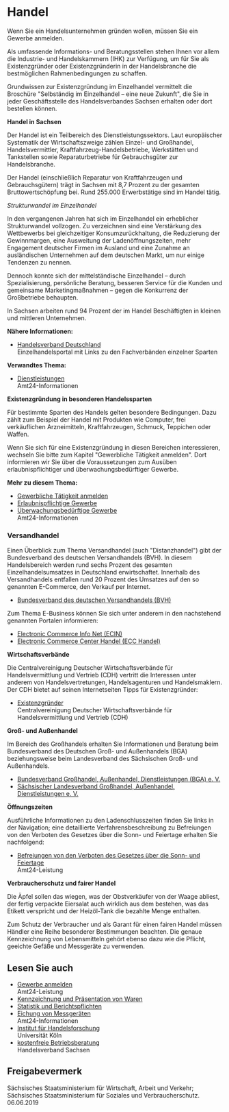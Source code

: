 # Handel

Wenn Sie ein Handelsunternehmen gründen wollen, müssen Sie ein Gewerbe anmelden.

Als umfassende Informations- und Beratungsstellen stehen Ihnen vor allem die Industrie- und Handelskammern (IHK) zur Verfügung, um für Sie als Existenzgründer oder Existenzgründerin in der Handelsbranche die bestmöglichen Rahmenbedingungen zu schaffen.

Grundwissen zur Existenzgründung im Einzelhandel vermittelt die Broschüre "Selbständig im Einzelhandel – eine neue Zukunft", die Sie in jeder Geschäftsstelle des Handelsverbandes Sachsen erhalten oder dort bestellen können.

**Handel in Sachsen**

Der Handel ist ein Teilbereich des Dienstleistungssektors. Laut europäischer Systematik der Wirtschaftszweige zählen Einzel- und Großhandel, Handelsvermittler, Kraftfahrzeug-Handelsbetriebe, Werkstätten und Tankstellen sowie Reparaturbetriebe für Gebrauchsgüter zur Handelsbranche.

Der Handel (einschließlich Reparatur von Kraftfahrzeugen und Gebrauchsgütern) trägt in Sachsen mit 8,7 Prozent zu der gesamten Bruttowertschöpfung bei. Rund 255.000 Erwerbstätige sind im Handel tätig.

*Strukturwandel im Einzelhandel*

In den vergangenen Jahren hat sich im Einzelhandel ein erheblicher Strukturwandel vollzogen. Zu verzeichnen sind eine Verstärkung des Wettbewerbs bei gleichzeitiger Konsumzurückhaltung, die Reduzierung der Gewinnmargen, eine Ausweitung der Ladenöffnungszeiten, mehr Engagement deutscher Firmen im Ausland und eine Zunahme an ausländischen Unternehmen auf dem deutschen Markt, um nur einige Tendenzen zu nennen.

Dennoch konnte sich der mittelständische Einzelhandel – durch Spezialisierung, persönliche Beratung, besseren Service für die Kunden und gemeinsame Marketingmaßnahmen – gegen die Konkurrenz der Großbetriebe behaupten.

In Sachsen arbeiten rund 94 Prozent der im Handel Beschäftigten in kleinen und mittleren Unternehmen.

**Nähere Informationen:**

* [Handelsverband Deutschland](http://www.einzelhandel.de "Portal des Hauptverbandes des Deutschen Einzelhandels (HDE)")  
   Einzelhandelsportal mit Links zu den Fachverbänden einzelner Sparten

**Verwandtes Thema:**

* [Dienstleistungen](https://amt24dev.sachsen.de/zufi/lebenslagen/5000935)  
   Amt24-Informationen

**Existenzgründung in besonderen Handelssparten**

Für bestimmte Sparten des Handels gelten besondere Bedingungen. Dazu zählt zum Beispiel der Handel mit Produkten wie Computer, frei verkäuflichen Arzneimitteln, Kraftfahrzeugen, Schmuck, Teppichen oder Waffen.

Wenn Sie sich für eine Existenzgründung in diesen Bereichen interessieren, wechseln Sie bitte zum Kapitel "Gewerbliche Tätigkeit anmelden". Dort informieren wir Sie über die Voraussetzungen zum Ausüben erlaubnispflichtiger und überwachungsbedürftiger Gewerbe.

**Mehr zu diesem Thema:**

* [Gewerbliche Tätigkeit anmelden](https://amt24dev.sachsen.de/zufi/lebenslagen/5000952)
* [Erlaubnispflichtige Gewerbe](https://amt24dev.sachsen.de/zufi/lebenslagen/5000059)
* [Überwachungsbedürftige Gewerbe](https://amt24dev.sachsen.de/zufi/lebenslagen/5000136)  
   Amt24-Informationen

### Versandhandel

Einen Überblick zum Thema Versandhandel (auch "Distanzhandel") gibt der Bundesverband des deutschen Versandhandels (BVH). In diesem Handelsbereich werden rund sechs Prozent des gesamten Einzelhandelsumsatzes in Deutschland erwirtschaftet. Innerhalb des Versandhandels entfallen rund 20 Prozent des Umsatzes auf den so genannten E-Commerce, den Verkauf per Internet.

* [Bundesverband des deutschen Versandhandels (BVH)](https://www.bevh.org/ "Bundesverband E-Commerce und Versandhandel bevh e. V.")

Zum Thema E-Business können Sie sich unter anderem in den nachstehend genannten Portalen informieren:

* [Electronic Commerce Info Net (ECIN)](http://www.ecin.de/ "Electronic Commerce Info Net (ECIN) ")
* [Electronic Commerce Center Handel (ECC Handel)](https://www.ecc-club.de/ecc-club-startseite/ "E-Commerce-Center Handel (ECC Handel) am Institut für Handelsforschung an der Universität zu Köln (IfH)")

**Wirtschaftsverbände**

Die Centralvereinigung Deutscher Wirtschaftsverbände für Handelsvermittlung und Vertrieb (CDH) vertritt die Interessen unter anderem von Handelsvertretungen, Handelsagenturen und Handelsmaklern. Der CDH bietet auf seinen Internetseiten Tipps für Existenzgründer:

* [Existenzgründer](http://www.cdh.de/existenzgruendung "Website der Centralvereinigung Deutscher Wirtschaftsverbände für Handelsvermittlung und Vertrieb")  
   Centralvereinigung Deutscher Wirtschaftsverbände für Handelsvermittlung und Vertrieb (CDH)

**Groß- und Außenhandel**

Im Bereich des Großhandels erhalten Sie Informationen und Beratung beim Bundesverband des Deutschen Groß- und Außenhandels (BGA) beziehungsweise beim Landesverband des Sächsischen Groß- und Außenhandels.

* [Bundesverband Großhandel, Außenhandel, Dienstleistungen (BGA) e. V.](http://www.bga.de "Bundesverband des Deutschen Groß- und Außenhandels (BGA)")
* [Sächsischer Landesverband Großhandel, Außenhandel, Dienstleistungen e. V.](http://www.sgad.de "Landesverband des Sächsischen Groß- und Außenhandels")

**Öffnungszeiten**

Ausführliche Informationen zu den Ladenschlusszeiten finden Sie links in der Navigation; eine detaillierte Verfahrensbeschreibung zu Befreiungen von den Verboten des Gesetzes über die Sonn- und Feiertage erhalten Sie nachfolgend:

* [Befreiungen von den Verboten des Gesetzes über die Sonn- und Feiertage](https://amt24dev.sachsen.de/zufi/leistungen/6000294)  
   Amt24-Leistung

**Verbraucherschutz und fairer Handel**

Die Äpfel sollen das wiegen, was der Obstverkäufer von der Waage abliest, der fertig verpackte Eiersalat auch wirklich aus dem bestehen, was das Etikett verspricht und der Heizöl-Tank die bezahlte Menge enthalten.

Zum Schutz der Verbraucher und als Garant für einen fairen Handel müssen Händler eine Reihe besonderer Bestimmungen beachten. Die genaue Kennzeichnung von Lebensmitteln gehört ebenso dazu wie die Pflicht, geeichte Gefäße und Messgeräte zu verwenden.

## Lesen Sie auch

* [Gewerbe anmelden](https://amt24dev.sachsen.de/zufi/leistungen/6000176)  
  Amt24-Leistung
* [Kennzeichnung und Präsentation von Waren](https://amt24dev.sachsen.de/zufi/lebenslagen/5000356)
* [Statistik und Berichtspflichten](https://amt24dev.sachsen.de/zufi/lebenslagen/5000656 "Statistik und Berichtspflichten")
* [Eichung von Messgeräten](https://amt24dev.sachsen.de/zufi/leistungen/6000393)  
  Amt24-Informationen
* [Institut für Handelsforschung](https://www.ifhkoeln.de/startseite/ "Institut für Handelsforschung an der Universität zu Köln (IfH)")  
  Universität Köln
* [kostenfreie Betriebsberatung](http://www.handel-sachsen.de/betriebsberatung.html "Handelsverband Sachsen: Betriebsberatung")  
  Handelsverband Sachsen

## Freigabevermerk

Sächsisches Staatsministerium für Wirtschaft, Arbeit und Verkehr; Sächsisches Staatsministerium für Soziales und Verbraucherschutz. 06.06.2019
